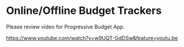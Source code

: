 #  Online/Offline Budget Trackers

Please review video for Progressive Budget App.

https://www.youtube.com/watch?v=w9UQT-GdDSw&feature=youtu.be

